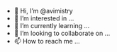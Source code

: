 - 👋 Hi, I’m @avimistry
- 👀 I’m interested in ...
- 🌱 I’m currently learning ...
- 💞️ I’m looking to collaborate on ...
- 📫 How to reach me ...

<!---
avimistry/avimistry is a ✨ special ✨ repository because its `README.md` (this file) appears on your GitHub profile.
You can click the Preview link to take a look at your changes.
--->
